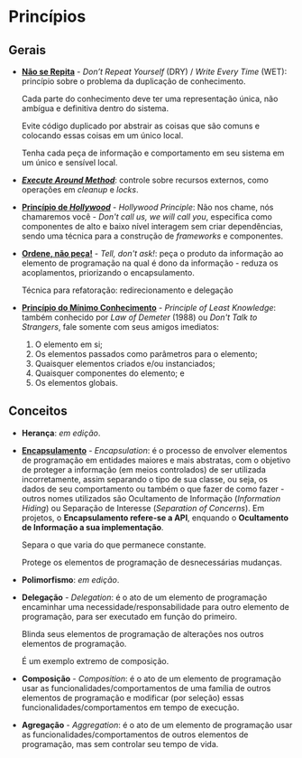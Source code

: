 # Princípios

## Gerais

* [**Não se Repita**](http://wiki.c2.com/?DontRepeatYourself "Don't Repeat
  Yourself") - _Don’t Repeat Yourself_ (DRY) / _Write Every Time_ (WET):
  princípio sobre o problema da duplicação de conhecimento.

  Cada parte do conhecimento deve ter uma representação única, não ambígua e
  definitiva dentro do sistema.

  Evite código duplicado por abstrair as coisas que são comuns e colocando essas
  coisas em um único local.

  Tenha cada peça de informação e comportamento em seu sistema em um único e
  sensível local.

* [**_Execute Around Method_**](http://wiki.c2.com/?ExecuteAroundMethod "Execute
  Around Method"): controle sobre recursos externos, como operações em _cleanup_
  e _locks_.

* [**Princípio de _Hollywood_**](http://wiki.c2.com/?HollywoodPrinciple
  "Hollywood Principle") - _Hollywood Principle_: Não nos chame, nós chamaremos
  você - _Don't call us, we will call you_, especifica como componentes de alto
  e baixo nível interagem sem criar dependências, sendo uma técnica para a
  construção de _frameworks_ e componentes.

* [**Ordene, não peça!**](http://wiki.c2.com/?TellDontAsk "Tell, don't ask!") -
  _Tell, don't ask!_: peça o produto da informação ao elemento de programação na
  qual é dono da informação - reduza os acoplamentos, priorizando o
  encapsulamento.

  Técnica para refatoração: redirecionamento e delegação

* [**Princípio do Mínimo Conhecimento**](http://wiki.c2.com/?LawOfDemeter
  "Principle of Least Knowledge") - _Principle of Least Knowledge_: também
  conhecido por _Law of Demeter_ (1988) ou _Don't Talk to Strangers_, fale
  somente com seus amigos imediatos:

  1. O elemento em si;
  2. Os elementos passados como parâmetros para o elemento;
  3. Quaisquer elementos criados e/ou instanciados;
  4. Quaisquer componentes do elemento; e
  5. Os elementos globais.

## Conceitos

* **Herança**: _em edição_.

* [**Encapsulamento**](http://wiki.c2.com/?EncapsulationDefinition
  "Encapsulation") - _Encapsulation_: é o processo de envolver elementos de
  programação em entidades maiores e mais abstratas, com o objetivo de proteger
  a informação (em meios controlados) de ser utilizada incorretamente, assim
  separando o tipo de sua classe, ou seja, os dados de seu comportamento ou
  também o que fazer de como fazer - outros nomes utilizados são Ocultamento de
  Informação (_Information Hiding_) ou Separação de Interesse (_Separation of
  Concerns_). Em projetos, o **Encapsulamento refere-se a API**, enquando o
  **Ocultamento de Informação a sua implementação**.

  Separa o que varia do que permanece constante.

  Protege os elementos de programação de desnecessárias mudanças.

* **Polimorfismo**: _em edição_.

* **Delegação** - _Delegation_: é o ato de um elemento de programação encaminhar
  uma necessidade/responsabilidade para outro elemento de programação, para ser
  executado em função do primeiro.

  Blinda seus elementos de programação de alterações nos outros elementos de
  programação.

  É um exemplo extremo de composição.

* **Composição** - _Composition_: é o ato de um elemento de programação usar as
  funcionalidades/comportamentos de uma família de outros elementos de
  programação e modificar (por seleção) essas funcionalidades/comportamentos em
  tempo de execução.

* **Agregação** - _Aggregation_: é o ato de um elemento de programação usar as
  funcionalidades/comportamentos de outros elementos de programação, mas sem
  controlar seu tempo de vida.
